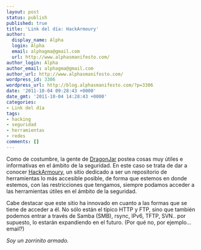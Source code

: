 ```yaml
---
layout: post
status: publish
published: true
title: 'Link del día: HackArmoury'
author:
  display_name: Alpha
  login: Alpha
  email: alphagma@gmail.com
  url: http://www.alphasmanifesto.com/
author_login: Alpha
author_email: alphagma@gmail.com
author_url: http://www.alphasmanifesto.com/
wordpress_id: 3306
wordpress_url: http://blog.alphasmanifesto.com/?p=3306
date: '2011-10-04 09:28:43 +0000'
date_gmt: '2011-10-04 14:28:43 +0000'
categories:
- Link del día
tags:
- hacking
- seguridad
- herramientas
- redes
comments: []
---
```


Como de costumbre, la gente de [DragonJar](http://www.dragonjar.org/hackarmoury-herramientas-de-seguridad-siempre-disponibles.xhtml) postea cosas muy útiles e informativas en el ámbito de la seguridad. En este caso se trata de dar a conocer [HackArmoury](http://www.hackarmoury.com/), un sitio dedicado a ser un repositorio de herramientas lo más accesible posible, de forma que estemos en donde estemos, con las restricciones que tengamos, siempre podamos acceder a las herramientas útiles en el ámbito de la seguridad.

Cabe destacar que este sitio ha innovado en cuanto a las formas que se tiene de acceder a él. No sólo están el típico HTTP y FTP, sino que también podemos entrar a través de Samba (SMB), rsync, IPv6, TFTP, SVN.. por supuesto, lo estarán expandiendo en el futuro. (Por qué no, por ejemplo... email?)

_Soy un zorrinito armado._
